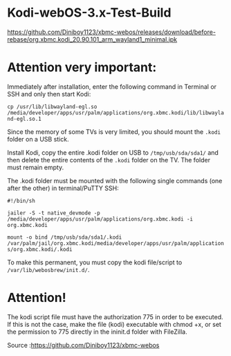 # Kodi-webOS-3.x-Test-Build

https://github.com/Diniboy1123/xbmc-webos/releases/download/before-rebase/org.xbmc.kodi_20.90.101_arm_wayland1_minimal.ipk

# Attention very important:
Immediately after installation, enter the following command in Terminal or SSH and only then start Kodi:

`cp /usr/lib/libwayland-egl.so /media/developer/apps/usr/palm/applications/org.xbmc.kodi/lib/libwayland-egl.so.1`


Since the memory of some TVs is very limited, you should mount the `.kodi` folder on a USB stick.

Install Kodi, copy the entire .kodi folder on USB to `/tmp/usb/sda/sda1/` and then delete the entire contents of the `.kodi` folder on the TV. The folder must remain empty.

The .kodi folder must be mounted with the following single commands (one after the other) in terminal/PuTTY SSH:


`#!/bin/sh`

`jailer -S -t native_devmode -p /media/developer/apps/usr/palm/applications/org.xbmc.kodi -i org.xbmc.kodi`

`mount -o bind /tmp/usb/sda/sda1/.kodi /var/palm/jail/org.xbmc.kodi/media/developer/apps/usr/palm/applications/org.xbmc.kodi/.kodi`

To make this permanent, you must copy the kodi file/script to `/var/lib/webosbrew/init.d/`. 

# Attention! 
The kodi script file must have the authorization 775 in order to be executed. If this is not the case, make the file (kodi) executable with chmod +x, or set the permission to 775 directly in the ininit.d folder with FileZilla.

Source :https://github.com/Diniboy1123/xbmc-webos
